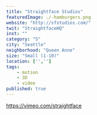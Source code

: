 ```yaml
---
title: "Straightface Studios"
featuredImage: ./-hamburgers.png
website: "http://sfstudios.com/"
twit: "StraightfaceHQ"
inst: ""
category: "S"
city: "Seattle"
neighborhood: "Queen Anne"
size: "Small (1-10)"
location: ['','']
tags:
    - motion
    - 3D
    - video
published: true
---
```


https://vimeo.com/straightface
